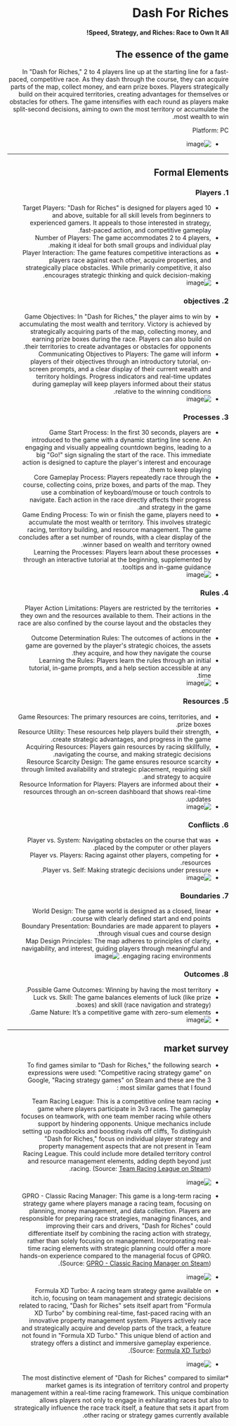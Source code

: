 <div dir='rtl' lang='he'>

# Dash For Riches

**Speed, Strategy, and Riches: Race to Own It All!**

## The essence of the game

In "Dash for Riches," 2 to 4 players line up at the starting line for a fast-paced, competitive race. As they dash through the course, they can acquire parts of the map, collect money, and earn prize boxes. Players strategically build on their acquired territories, creating advantages for themselves or obstacles for others. The game intensifies with each round as players make split-second decisions, aiming to own the most territory or accumulate the most wealth to win.

Platform: PC

* ![image](https://github.com/our-game-maya-and-michael/Dash-For-Riches/assets/85742675/8f19c486-465f-43fc-9d91-35a9419ed361)
---


## Formal Elements

### 1. Players

* Target Players: "Dash for Riches" is designed for players aged 10 and above, suitable for all skill levels from beginners to experienced gamers. It appeals to those interested in strategy, fast-paced action, and competitive gameplay.
* Number of Players: The game accommodates 2 to 4 players, making it ideal for both small groups and individual play. 
* Player Interaction: The game features competitive interactions as players race against each other, acquire properties, and strategically place obstacles. While primarily competitive, it also encourages strategic thinking and quick decision-making.
* ![image](https://github.com/our-game-maya-and-michael/Dash-For-Riches/assets/85742675/8a98f7ad-c6de-4ed2-a736-a718f70b201b)
 

### 2. objectives

* Game Objectives: In "Dash for Riches," the player aims to win by accumulating the most wealth and territory. Victory is achieved by strategically acquiring parts of the map, collecting money, and earning prize boxes during the race. Players can also build on their territories to create advantages or obstacles for opponents.
* Communicating Objectives to Players: The game will inform players of their objectives through an introductory tutorial, on-screen prompts, and a clear display of their current wealth and territory holdings. Progress indicators and real-time updates during gameplay will keep players informed about their status relative to the winning conditions.
* ![image](https://github.com/our-game-maya-and-michael/Dash-For-Riches/assets/85742675/99f1fe3b-36a1-4675-9c6b-9a2f15de4378)

### 3. Processes

* Game Start Process: In the first 30 seconds, players are introduced to the game with a dynamic starting line scene. An engaging and visually appealing countdown begins, leading to a big "Go!" sign signaling the start of the race. This immediate action is designed to capture the player's interest and encourage them to keep playing.
*	Core Gameplay Process: Players repeatedly race through the course, collecting coins, prize boxes, and parts of the map. They use a combination of keyboard/mouse or touch controls to navigate. Each action in the race directly affects their progress and strategy in the game.
*	Game Ending Process: To win or finish the game, players need to accumulate the most wealth or territory. This involves strategic racing, territory building, and resource management. The game concludes after a set number of rounds, with a clear display of the winner based on wealth and territory owned.
* Learning the Processes: Players learn about these processes through an interactive tutorial at the beginning, supplemented by tooltips and in-game guidance.
* ![image](https://github.com/our-game-maya-and-michael/Dash-For-Riches/assets/85742675/25c190c1-4cd5-4778-9468-13bfe2738b18)

### 4. Rules

* Player Action Limitations: Players are restricted by the territories they own and the resources available to them. Their actions in the race are also confined by the course layout and the obstacles they encounter.
* Outcome Determination Rules: The outcomes of actions in the game are governed by the player's strategic choices, the assets they acquire, and how they navigate the course.
* Learning the Rules: Players learn the rules through an initial tutorial, in-game prompts, and a help section accessible at any time.
* ![image](https://github.com/our-game-maya-and-michael/Dash-For-Riches/assets/85742675/d90c9b5b-ed32-482e-bbc9-06fe88e7b56e)

### 5. Resources

* Game Resources: The primary resources are coins, territories, and prize boxes.
* Resource Utility: These resources help players build their strength, create strategic advantages, and progress in the game.
* Acquiring Resources: Players gain resources by racing skillfully, navigating the course, and making strategic decisions.
* Resource Scarcity Design: The game ensures resource scarcity through limited availability and strategic placement, requiring skill and strategy to acquire.
* Resource Information for Players: Players are informed about their resources through an on-screen dashboard that shows real-time updates.
* ![image](https://github.com/our-game-maya-and-michael/Dash-For-Riches/assets/85742675/c3ab2ab5-b2ef-4e74-8096-5906cf4efa5b)

### 6. Conflicts

* Player vs. System: Navigating obstacles on the course that was placed by the computer or other players.
* Player vs. Players: Racing against other players, competing for resources.
* Player vs. Self: Making strategic decisions under pressure.
* ![image](https://github.com/our-game-maya-and-michael/Dash-For-Riches/assets/85742675/160a3847-e3e0-4c99-92b5-d1b136a55dc0)

### 7. Boundaries

* World Design: The game world is designed as a closed, linear course with clearly defined start and end points.
* Boundary Presentation: Boundaries are made apparent to players through visual cues and course design.
* Map Design Principles: The map adheres to principles of clarity, navigability, and interest, guiding players through meaningful and engaging racing environments.
![image](https://github.com/our-game-maya-and-michael/Dash-For-Riches/assets/85742675/94991624-cfe1-40a5-a46b-028a1a45b099)

### 8. Outcomes

* Possible Game Outcomes: Winning by having the most territory. 
* Luck vs. Skill: The game balances elements of luck (like prize boxes) and skill (race navigation and strategy). 
* Game Nature: It’s a competitive game with zero-sum elements.
* ![image](https://github.com/our-game-maya-and-michael/Dash-For-Riches/assets/85742675/f41cba88-5bb8-479a-8d9c-c5aaaf894bef)

---

## market survey

* To find games similar to "Dash for Riches," the following search expressions were used: "Competitive racing strategy game" on Google, "Racing strategy games" on Steam and these are the 3 most similar games that I found :

* Team Racing League: This is a competitive online team racing game where players participate in 3v3 races. The gameplay focuses on teamwork, with one team member racing while others support by hindering opponents. Unique mechanics include setting up roadblocks and boosting rivals off cliffs, To distinguish "Dash for Riches," focus on individual player strategy and property management aspects that are not present in Team Racing League. This could include more detailed territory control and resource management elements, adding depth beyond just racing. (Source: [Team Racing League on Steam](https://store.steampowered.com/app/504460/Team_Racing_League/)).
* ![image](https://github.com/our-game-maya-and-michael/Dash-For-Riches/assets/85742675/cce809a4-d36a-4124-8551-ea1d77fb4e3a)


* GPRO - Classic Racing Manager: This game is a long-term racing strategy game where players manage a racing team, focusing on planning, money management, and data collection. Players are responsible for preparing race strategies, managing finances, and improving their cars and drivers, "Dash for Riches" could differentiate itself by combining the racing action with strategy, rather than solely focusing on management. Incorporating real-time racing elements with strategic planning could offer a more hands-on experience compared to the managerial focus of GPRO. (Source: [GPRO - Classic Racing Manager on Steam](https://store.steampowered.com/app/2169220/GPRO__Classic_racing_manager/)).
* ![image](https://github.com/our-game-maya-and-michael/Dash-For-Riches/assets/85742675/8a87e6fb-6bfe-4945-ad8a-36fc9b3d129e)


* Formula XD Turbo: A racing team strategy game available on itch.io, focusing on team management and strategic decisions related to racing, "Dash for Riches" sets itself apart from "Formula XD Turbo" by combining real-time, fast-paced racing with an innovative property management system. Players actively race and strategically acquire and develop parts of the track, a feature not found in "Formula XD Turbo." This unique blend of action and strategy offers a distinct and immersive gameplay experience. (Source: [Formula XD Turbo](https://nitroglycerin-ltd.itch.io/formula-xd)).
* ![image](https://github.com/our-game-maya-and-michael/Dash-For-Riches/assets/85742675/3212ff9b-08f2-4cbe-b025-08f403d372a4)


*The most distinctive element of "Dash for Riches" compared to similar market games is its integration of territory control and property management within a real-time racing framework. This unique combination allows players not only to engage in exhilarating races but also to strategically influence the race track itself, a feature that sets it apart from other racing or strategy games currently available.


</div>
